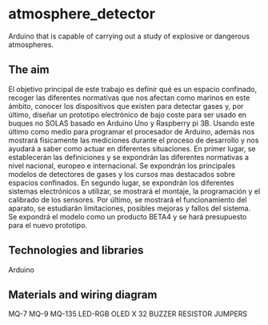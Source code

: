 # atmosphere_detector
Arduino that is capable of carrying out a study of explosive or dangerous atmospheres.

## The aim
El objetivo principal de este trabajo es definir qué es un espacio confinado, recoger las diferentes
normativas que nos afectan como marinos en este ámbito, conocer los dispositivos que existen
para detectar gases y, por último, diseñar un prototipo electrónico de bajo coste para ser usado en
buques no SOLAS basado en Arduino Uno y Raspberry pi 3B. Usando este último como medio
para programar el procesador de Arduino, además nos mostrará físicamente las mediciones
durante el proceso de desarrollo y nos ayudará a saber como actuar en diferentes situaciones.
En primer lugar, se establecerán las definiciones y se expondrán las diferentes normativas a nivel
nacional, europeo e internacional.
Se expondrán los principales modelos de detectores de gases y los cursos mas destacados sobre
espacios confinados.
En segundo lugar, se expondrán los diferentes sistemas electrónicos a utilizar, se mostrará el
montaje, la programación y el calibrado de los sensores.
Por último, se mostrará el funcionamiento del aparato, se estudiarán limitaciones, posibles
mejoras y fallos del sistema.
Se expondrá el modelo como un producto BETA4 y se hará presupuesto para el nuevo prototipo.

## Technologies and libraries
Arduino

## Materials and wiring diagram

MQ-7
MQ-9
MQ-135
LED-RGB
OLED X 32
BUZZER
RESISTOR 
JUMPERS


